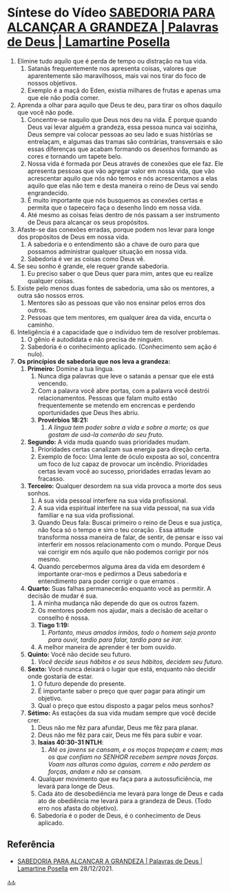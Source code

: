 <div class="header" id="myHeader">
  <div class="navbar" w3-include-html="/menu.inc"> </div>
</div>
<div class="title"><script> document.write(document.title);</script></div>  
<main>
<!-- markdownlint-disable-next-line -->
<span id="topo"><span>

# Síntese do Vídeo [SABEDORIA PARA ALCANÇAR A GRANDEZA | Palavras de Deus | Lamartine Posella](https://www.youtube.com/watch?v=6WhYOiSSq9o)

 1. Elimine tudo aquilo que é perda de tempo ou distração na tua vida.
    1. Satanás frequentemente nos apresenta coisas, valores que aparentemente são maravilhosos, mais vai nos tirar do foco de nossos objetivos.
    2. Exemplo é a maçã do Eden, existia milhares de frutas e apenas uma que ele não podia comer.
 2. Aprenda a olhar para aquilo que Deus te deu, para tirar os olhos daquilo que você não pode.
    1. Concentre-se naquilo que Deus nos deu na vida. É porque quando Deus vai levar alguém a grandeza, essa pessoa nunca vai sozinha, Deus sempre vai colocar pessoas ao seu lado e suas histórias se entrelaçam, e algumas das tramas são contrárias, transversais e são essas diferenças que acabam formando os desenhos formando as cores e tornando um tapete belo.
    2. Nossa vida é formada por Deus através de conexões que ele faz. Ele apresenta pessoas que vão agregar valor em nossa vida, que vão acrescentar aquilo que nós não temos e nós acrescentamos a elas aquilo que elas não tem e desta maneira o reino de Deus vai sendo engrandecido.
    3. É muito importante que nós busquemos as conexões certas e permita que o tapeceiro faça o desenho lindo em nossa vida.
    4. Até mesmo as coisas feias dentro de nós passam a ser instrumento de Deus para alcançar os seus propósitos.
 3. Afaste-se das conexões erradas, porque podem nos levar para longe dos propósitos de Deus em nossa vida.
    1. A sabedoria e o entendimento são a chave de ouro para que possamos administrar qualquer situação em nossa vida.
    2. Sabedoria é ver as coisas como Deus vê.
 4. Se seu sonho é grande, ele requer grande sabedoria.
    1. Eu preciso saber o que Deus quer para mim, antes que eu realize qualquer coisas.
 5. Existe pelo menos duas fontes de sabedoria, uma são os mentores, a outra são nossos erros.
    1. Mentores são as pessoas que vão nos ensinar pelos erros dos outros.
    2. Pessoas que tem mentores, em qualquer área da vida, encurta o caminho.
 6. Inteligência é a capacidade que o individuo tem de resolver problemas.
    1. O gênio é autodidata e não precisa de ninguém.
    2. Sabedoria é o conhecimento aplicado. (Conhecimento sem ação é nulo).
 7. **Os princípios de sabedoria que nos leva a grandeza:**
    1. **Primeiro:** Domine a tua língua.
       1. Nunca diga palavras que leve o satanás a pensar que ele está vencendo.
       2. Com a palavra você abre portas, com a palavra você destrói relacionamentos. Pessoas que falam muito estão frequentemente se metendo em encrencas e perdendo oportunidades que Deus lhes abriu.
       3. **Provérbios 18:21:**
          1. _A língua tem poder sobre a vida e sobre a morte; os que gostam de usá-la comerão do seu fruto._
    2. **Segundo:** A vida muda quando suas prioridades mudam.
       1. Prioridades certas canalizam sua energia para direção certa.
       2. Exemplo de foco:  Uma lente de óculo exposta ao sol, concentra um foco de luz capaz de provocar um incêndio. Prioridades certas levam você ao sucesso, prioridades erradas levam ao fracasso.
    3. **Terceiro:** Qualquer desordem na sua vida provoca a morte dos seus sonhos.
       1. A sua vida pessoal interfere na sua vida profissional.
       2. A sua vida espiritual interfere na sua vida pessoal, na sua vida familiar e na sua vida profissional.
       3. Quando Deus fala: Buscai primeiro o reino de Deus e sua justiça, não foca só o tempo e sim o teu coração . Essa atitude transforma nossa maneira de falar, de sentir, de pensar e isso vai interferir em nossos relacionamento com o mundo. Porque Deus vai corrigir em nós aquilo que não podemos corrigir por nós mesmo.
       4. Quando percebermos alguma área da vida em desordem é importante orar-mos e pedirmos a Deus sabedoria e entendimento para poder corrigir o que erramos .
    4. **Quarto:** Suas falhas permanecerão enquanto você as permitir. A decisão de mudar é sua.
       1. A minha mudança não depende do que os outros fazem.
       2. Os mentores podem nos ajudar, mais a decisão de aceitar o conselho é nossa.
       3. **Tiago 1:19:**
          1. _Portanto, meus amados irmãos, todo o homem seja pronto para ouvir, tardio para falar, tardio para se irar._
       4. A melhor maneira de aprender é ter bom ouvido.
    5. **Quinto:** Você não decide seu futuro.
       1. _Você decide seus hábitos e os seus hábitos, decidem seu futuro._
    6. **Sexto:** Você nunca deixará o lugar que está, enquanto não decidir onde gostaria de estar.
       1. O futuro depende do presente.
       2. É importante saber o preço que quer pagar  para atingir um objetivo.
       3. Qual o preço que estou disposto a pagar pelos meus sonhos?
    7. **Sétimo:** As estações da sua vida mudam sempre que você decide crer.
       1. Deus não me fêz para afundar, Deus me fêz para planar.
       2. Deus não me fêz para cair, Deus me fês para subir e voar.
       3. **Isaías 40:30-31 NTLH**:
          1. _Até os jovens se cansam, e os moços tropeçam e caem; mas os que confiam no SENHOR recebem sempre novas forças. Voam nas alturas como águias, correm e não perdem as forças, andam e não se cansam._
       4. Qualquer movimento que eu faça para a autossuficiência,  me levará para longe de Deus.
       5. Cada áto de desobediência me levará para longe de Deus e cada ato de obediência me levará para a grandeza de Deus. (Todo erro nos afasta do objetivo).
       6. Sabedoria é o poder de Deus, é o conhecimento de Deus aplicado.

## Referência

- [SABEDORIA PARA ALCANÇAR A GRANDEZA | Palavras de Deus | Lamartine Posella](https://www.youtube.com/watch?v=6WhYOiSSq9o) em 28/12/2021.

</main>

<!-- markdownlint-disable-next-line -->
<script>  includeHTML(); FixHeader(window,"myHeader"); </script>
[🔝🔝](#topo "Retorna ao topo")